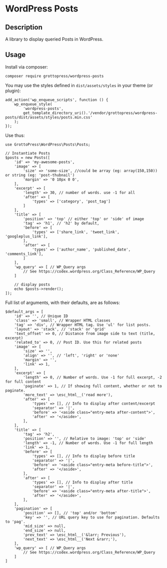 # WordPress Posts

## Description

A library to display queried Posts in WordPress.

## Usage

Install via composer:

`composer require grottopress/wordpress-posts`

You may use the styles defined in `dist/assets/styles` in your theme (or plugin):

    add_action('wp_enqueue_scripts', function () {
        wp_enqueue_style(
            'wordpress-posts',
            get_template_directory_uri().'/vendor/grottopress/wordpress-posts/dist/assets/styles/posts.min.css'
        );
    });

Use thus:

    use GrottoPress\WordPress\Posts\Posts;

    // Instantiate Posts
    $posts = new Posts([
        'id' => 'my-awesome-posts',
        'image' => [
            'size' => 'some-size', //could be array (eg: array(150,150)) or string (eg: 'post-thubnail')
            'margin' => '0 10px 0 0',
        ],
        'excerpt' => [
            'length' => 30, // number of words. use -1 for all
            'after' => [
                'types' => ['category', 'post_tag']
            ]
        ],
        'title' => [
            'position' => 'top' // either 'top' or 'side' of image
            'tag' => 'h1', // 'h2' by default,
            'before' => [
                'types' => ['share_link', 'tweet_link', 'googleplus_link'],
            ],
            'after' => [
                'types' => ['author_name', 'published_date', 'comments_link'],
            ]
        ],
        'wp_query' => [ // WP_Query args
            // See https://codex.wordpress.org/Class_Reference/WP_Query
        ]

        // display posts
        echo $posts->render();
    ]);

Full list of arguments, with their defaults, are as follows:

    $default_args = [
        'id' => '', // Unique ID
        'class' => 'small', // Wrapper HTML classes
        'tag' => 'div', // Wrapper HTML tag. Use 'ul' for list posts.
        'layout' => 'stack', // 'stack' or 'grid'
        'text_offset' => 0, // Distance from image side to text (title, excerpt)
        'related_to' => 0, // Post ID. Use this for related posts
        'image' => [
            'size' => '',
            'align' => '', // 'left', 'right' or 'none'
            'margin' => '',
            'link' => 1,
        ],
        'excerpt' => [
            'length' => 0, // Number of words. Use -1 for full excerpt, -2 for full content
            'paginate' => 1, // If showing full content, whether or not to paginate.
            'more_text' => \esc_html__('read more'),
            'after' => [
                'types' => [], // Info to display after content/excerpt
                'separator' => '|',
                'before' => '<aside class="entry-meta after-content">',
                'after' => '</aside>',
            ],
        ],
        'title' => [
            'tag' => 'h2',
            'position' => '', // Relative to image: 'top' or 'side'
            'length' => -1, // Number of words. Use -1 for full length
            'link' => 1,
            'before' => [
                'types' => [], // Info to display before title
                'separator' => '|',
                'before' => '<aside class="entry-meta before-title">',
                'after' => '</aside>',
            ],
            'after' => [
                'types' => [], // Info to display after title
                'separator' => '|',
                'before' => '<aside class="entry-meta after-title">',
                'after' => '</aside>',
            ],
        ],
        'pagination' => [
            'position' => [], // 'top' and/or 'bottom'
            'key' => '', // URL query key to use for pagination. Defaults to 'pag'.
            'mid_size' => null,
            'end_size' => null,
            'prev_text' => \esc_html__('&larr; Previous'),
            'next_text' => \esc_html__('Next &rarr;'),
        ],
        'wp_query' => [ // WP_Query args
            // See https://codex.wordpress.org/Class_Reference/WP_Query
        ]
    ]
